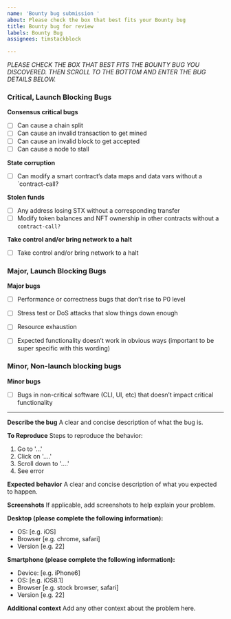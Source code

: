 ```yaml
---
name: 'Bounty bug submission '
about: Please check the box that best fits your Bounty bug
title: Bounty bug for review
labels: Bounty Bug
assignees: timstackblock

---
```


_PLEASE CHECK THE BOX THAT BEST FITS THE BOUNTY BUG YOU DISCOVERED. THEN SCROLL TO THE BOTTOM AND ENTER THE BUG DETAILS BELOW._

### Critical, Launch Blocking Bugs
**Consensus critical bugs**
- [ ] Can cause a chain split
- [ ] Can cause an invalid transaction to get mined
- [ ] Can cause an invalid block to get accepted
- [ ] Can cause a node to stall

**State corruption**
- [ ] Can modify a smart contract’s data maps and data vars without a `contract-call?

**Stolen funds**
- [ ] Any address losing STX without a corresponding transfer
- [ ] Modify token balances and NFT ownership in other contracts without a `contract-call?`

**Take control and/or bring network to a halt**
- [ ] Take control and/or bring network to a halt

### Major, Launch Blocking Bugs
**Major bugs**
- [ ] Performance or correctness bugs that don’t rise to P0 level
- [ ] Stress test or DoS attacks that slow things down enough
- [ ] Resource exhaustion
- [ ] Expected functionality doesn’t work in obvious ways (important to be super specific with this wording)


### Minor, Non-launch blocking bugs
**Minor bugs**
- [ ] Bugs in non-critical software (CLI, UI, etc) that doesn’t impact critical functionality

-----------------------------------------------------------------------------------

**Describe the bug**
A clear and concise description of what the bug is.

**To Reproduce**
Steps to reproduce the behavior:
1. Go to '...'
2. Click on '....'
3. Scroll down to '....'
4. See error

**Expected behavior**
A clear and concise description of what you expected to happen.

**Screenshots**
If applicable, add screenshots to help explain your problem.

**Desktop (please complete the following information):**
 - OS: [e.g. iOS]
 - Browser [e.g. chrome, safari]
 - Version [e.g. 22]

**Smartphone (please complete the following information):**
 - Device: [e.g. iPhone6]
 - OS: [e.g. iOS8.1]
 - Browser [e.g. stock browser, safari]
 - Version [e.g. 22]

**Additional context**
Add any other context about the problem here.
